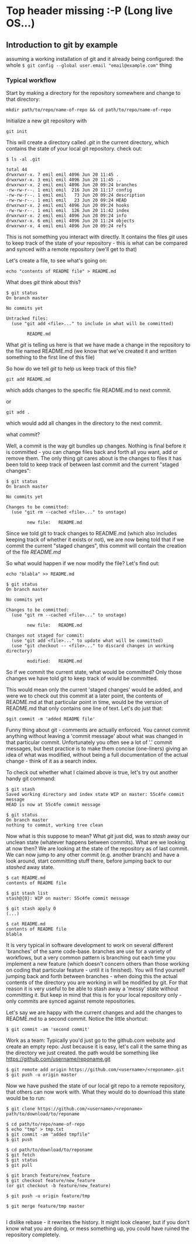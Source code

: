 # Top header missing :-P (Long live OS...)

## Introduction to git by example

assuming a working installation of git and it already being configured:
the whole `$ git config --global user.email "email@example.com"` thing

### Typical workflow

Start by making a directory for the repository somewhere and change to that directory:

```
mkdir path/to/repo/name-of-repo && cd path/to/repo/name-of-repo
``` 

Initialize a new git repository with
```
git init
```

This will create a directory called *.git* in the current directory, which contains the state of your local git repository.
check out:
```
$ ls -al .git

total 44
drwxrwxr-x. 7 emil emil 4096 Jun 20 11:45 .
drwxrwxr-x. 3 emil emil 4096 Jun 20 11:45 ..
drwxrwxr-x. 2 emil emil 4096 Jun 20 09:24 branches
-rw-rw-r--. 1 emil emil  216 Jun 20 11:17 config
-rw-rw-r--. 1 emil emil   73 Jun 20 09:24 description
-rw-rw-r--. 1 emil emil   23 Jun 20 09:24 HEAD
drwxrwxr-x. 2 emil emil 4096 Jun 20 09:24 hooks
-rw-rw-r--. 1 emil emil  126 Jun 20 11:42 index
drwxrwxr-x. 2 emil emil 4096 Jun 20 09:24 info
drwxrwxr-x. 6 emil emil 4096 Jun 20 11:24 objects
drwxrwxr-x. 4 emil emil 4096 Jun 20 09:24 refs
```

This is not something you interact with directly. It contains the files *git* uses to keep track of the state of your repository - this is what can be compared and synced with a remote repository (we'll get to that)

Let's create a file, to see what's going on:
```
echo "contents of README file" > README.md
```
What does *git* think about this?

```
$ git status
On branch master

No commits yet

Untracked files:
  (use "git add <file>..." to include in what will be committed)

        README.md
```

What *git* is telling us here is that we have made a change in the repository to the file named README.md
(we know that we've created it and written something to the first line of this file)

So how do we tell *git* to help us keep track of this file?
```
git add README.md
```
which adds changes to the specific file README.md to next commit.

or
```
git add .
```
which would add all changes in the directory to the next commit.

what *commit*?

Well, a commit is the way git bundles up changes. Nothing is final before it is committed - you can change files back and forth all you want, add or remove them. The only thing git cares about is the changes to files it has been told to keep track of between last commit and the current "staged changes":

```
$ git status
On branch master

No commits yet

Changes to be committed:
  (use "git rm --cached <file>..." to unstage)

        new file:   README.md
```
Since we told git to track changes to README.md (which also includes keeping track of whether it exists or not),
we are now being told that if we commit the current "staged changes", this commit will contain the creation of the file *README.md*

So what would happen if we now modify the file? Let's find out:

```
echo "blabla" >> README.md
```
```
$ git status
On branch master

No commits yet

Changes to be committed:
  (use "git rm --cached <file>..." to unstage)

        new file:   README.md

Changes not staged for commit:
  (use "git add <file>..." to update what will be committed)
  (use "git checkout -- <file>..." to discard changes in working directory)

        modified:   README.md
```

So if we commit the current state, what would be committed?
Only those changes we have told git to keep track of would be committed.

This would mean only the current 'staged changes' would be added, and were we to check out this commit at a later point, the contents of README.md at that particular point in time, would be the version of README.md that only contains one line of text.
Let's do just that:
```
$git commit -m 'added README file'
```
Funny thing about git - comments are actually enforced.
You cannot commit anything without leaving a 'commit message' about what was changed in that particular commit.
Unfortunately you often see a lot of '.' commit messages, but best practice is to make them concise (one-liners) giving an idea of what was modified, without being a full documentation of the actual change - think of it as a search index.

To check out whether what I claimed above is true, let's try out another handy git command:

```
$ git stash
Saved working directory and index state WIP on master: 55c4fe commit message
HEAD is now at 55c4fe commit message

$ git status
On branch master
nothing to commit, working tree clean
```

Now what is this suppose to mean?
What *git* just did, was to *stash* away our unclean state (whatever happens between commits).
What are we looking at now then?
We are looking at the state of the repository as of last commit. We can now jump to any other commit (e.g. another branch) and have a look around, start committing stuff there, before jumping back to our *stashed* away state.

```
$ cat README.md
contents of README file

$ git stash list
stash@{0}: WIP on master: 55c4fe commit message

$ git stash apply 0
(...)

$ cat README.md
contents of README file
blabla
```

It is very typical in software development to work on several different 'branches' of the same code-base.
branches are use for a variety of workflows, but a very common pattern is branching out each time you implement a new feature (which doesn't concern others than those working on coding that particular feature - until it is finished).
You will find yourself jumping back and forth between branches - when doing this the actual contents of the directory you are working in will be modified by git. For that reason it is very useful to be able to stash away a 'messy' state without committing it.
But keep in mind that this is for your local repository only - only commits are synced against remote repositories.

Let's say we are happy with the current changes and add the changes to README.md to a second commit.
Notice the little shortcut:
```
$ git commit -am 'second commit'

```

Work as a team:
Typically you'd just go to the github.com website and create an empty repo:
Just because it is easy, let's call it the same thing as the directory we just created.
the path would be something like https://github.com/username/reponame.git

```
$ git remote add origin https://github.com/<username>/<reponame>.git
$ git push -u origin master
```
Now we have pushed the state of our local git repo to a remote repository, that others can now work with.
What they would do to download this state would be to run:
```
$ git clone https://github.com/<username>/<reponame> path/to/download/to/reponame
```

```
$ cd path/to/repo/name-of-repo
$ echo "tmp" > tmp.txt
$ git commit -am "added tmpfile"
$ git push

$ cd path/to/download/to/reponame
$ git fetch
$ git status
$ git pull

$ git branch feature/new_feature
$ git checkout feature/new_feature
(or git checkout -b feature/new_feature)

$ git push -u origin feature/tmp

$ git merge feature/tmp master


```
I dislike rebase - it rewrites the history.
It might look cleaner, but if you don't know what you are doing, or mess something up, you could have ruined the repository completely.

